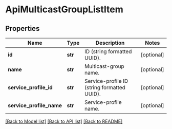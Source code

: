 # ApiMulticastGroupListItem

## Properties
Name | Type | Description | Notes
------------ | ------------- | ------------- | -------------
**id** | **str** | ID (string formatted UUID). | [optional] 
**name** | **str** | Multicast-group name. | [optional] 
**service_profile_id** | **str** | Service-profile ID (string formatted UUID). | [optional] 
**service_profile_name** | **str** | Service-profile name. | [optional] 

[[Back to Model list]](../README.md#documentation-for-models) [[Back to API list]](../README.md#documentation-for-api-endpoints) [[Back to README]](../README.md)


